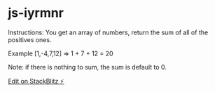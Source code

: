 # js-iyrmnr

Instructions:
You get an array of numbers, return the sum of all of the positives ones.

Example [1,-4,7,12] => 1 + 7 + 12 = 20

Note: if there is nothing to sum, the sum is default to 0.

[Edit on StackBlitz ⚡️](https://stackblitz.com/edit/js-iyrmnr)